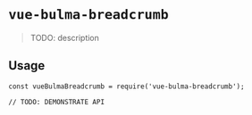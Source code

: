 # `vue-bulma-breadcrumb`

> TODO: description

## Usage

```
const vueBulmaBreadcrumb = require('vue-bulma-breadcrumb');

// TODO: DEMONSTRATE API
```
